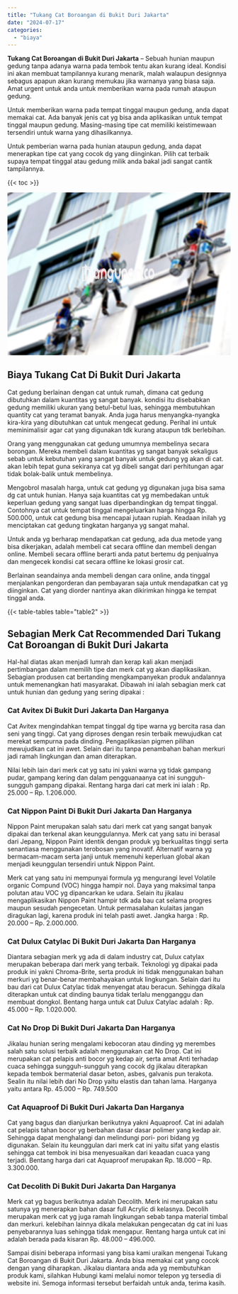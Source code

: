 ```yaml
---
title: "Tukang Cat Boroangan di Bukit Duri Jakarta"
date: "2024-07-17"
categories: 
  - "biaya"
---
```


**Tukang Cat Boroangan di Bukit Duri Jakarta** – Sebuah hunian maupun gedung tanpa adanya warna pada tembok tentu akan kurang ideal. Kondisi ini akan membuat tampilannya kurang menarik, malah walaupun designnya sebagus apapun akan kurang memukau jika warnanya yang biasa saja. Amat urgent untuk anda untuk memberikan warna pada rumah ataupun gedung.

Untuk memberikan warna pada tempat tinggal maupun gedung, anda dapat memakai cat. Ada banyak jenis cat yg bisa anda aplikasikan untuk tempat tinggal maupun gedung. Masing-masing tipe cat memiliki keistimewaan tersendiri untuk warna yang dihasilkannya.

Untuk pemberian warna pada hunian ataupun gedung, anda dapat menerapkan tipe cat yang cocok dg yang diinginkan. Pilih cat terbaik supaya tempat tinggal atau gedung milik anda bakal jadi sangat cantik tampilannya.

{{< toc >}}

![Tukang Cat Boroangan di Bukit Duri Jakarta](/images/jasa-cat-murah07.png)

## Biaya Tukang Cat Di Bukit Duri Jakarta

Cat gedung berlainan dengan cat untuk rumah, dimana cat gedung dibutuhkan dalam kuantitas yg sangat banyak. kondisi itu disebabkan gedung memiliki ukuran yang betul-betul luas, sehingga membutuhkan quantity cat yang teramat banyak. Anda juga harus menyangka-nyangka kira-kira yang dibutuhkan cat untuk mengecat gedung. Perihal ini untuk meminimalisir agar cat yang digunakan tdk kurang ataupun tdk berlebihan.

Orang yang menggunakan cat gedung umumnya membelinya secara borongan. Mereka membeli dalam kuantitas yg sangat banyak sekaligus sebab untuk kebutuhan yang sangat banyak untuk gedung yg akan di cat. akan lebih tepat guna sekiranya cat yg dibeli sangat dari perhitungan agar tidak bolak-balik untuk membelinya.

Mengobrol masalah harga, untuk cat gedung yg digunakan juga bisa sama dg cat untuk hunian. Hanya saja kuantitas cat yg membedakan untuk keperluan gedung yang sangat luas diperbandingkan dg tempat tinggal. Contohnya cat untuk tempat tinggal mengeluarkan harga hingga Rp. 500.000, untuk cat gedung bisa mencapai jutaan rupiah. Keadaan inilah yg menciptakan cat gedung tingkatan harganya yg sangat mahal.

Untuk anda yg berharap mendapatkan cat gedung, ada dua metode yang bisa dikerjakan, adalah membeli cat secara offline dan membeli dengan online. Membeli secara offline berarti anda patut bertemu dg penjualnya dan mengecek kondisi cat secara offline ke lokasi grosir cat.

Berlainan seandainya anda membeli dengan cara online, anda tinggal menjalankan pengorderan dan pembayaran saja untuk mendapatkan cat yg diinginkan. Cat yang diorder nantinya akan dikirimkan hingga ke tempat tinggal anda.

{{< table-tables table="table2" >}}

## Sebagian Merk Cat Recommended Dari Tukang Cat Boroangan di Bukit Duri Jakarta

Hal-hal diatas akan menjadi lumrah dan kerap kali akan menjadi pertimbangan dalam memilih tipe dan merk cat yg akan diaplikasikan. Sebagian produsen cat bertanding mengkampanyekan produk andalannya untuk memenangkan hati masyarakat. Dibawah ini ialah sebagian merk cat untuk hunian dan gedung yang sering dipakai :

### Cat Avitex Di Bukit Duri Jakarta Dan Harganya

Cat Avitex mengindahkan tempat tinggal dg tipe warna yg bercita rasa dan seni yang tinggi. Cat yang diproses dengan resin terbaik mewujudkan cat merekat sempurna pada dinding. Pengaplikasian pigmen pilihan mewujudkan cat ini awet. Selain dari itu tanpa penambahan bahan merkuri jadi ramah lingkungan dan aman diterapkan.

Nilai lebih lain dari merk cat yg satu ini yakni warna yg tidak gampang pudar, gampang kering dan dalam pengguanaanya cat ini sungguh-sungguh gampang dipakai. Rentang harga dari cat merk ini ialah : Rp. 25.000 – Rp. 1.206.000.

### Cat Nippon Paint Di Bukit Duri Jakarta Dan Harganya

Nippon Paint merupakan salah satu dari merk cat yang sangat banyak dipakai dan terkenal akan keunggulannya. Merk cat yang satu ini berasal dari Jepang, Nippon Paint identik dengan produk yg berkualitas tinggi serta senantiasa menggunakan terobosan yang inovatif. Alternatif warna yg bermacam-macam serta janji untuk memenuhi keperluan global akan menjadi keunggulan tersendiri untuk Nippon Paint.

Merk cat yang satu ini mempunyai formula yg mengurangi level Volatile organic Compund (VOC) hingga hampir nol. Daya yang maksimal tanpa polutan atau VOC yg dipancarkan ke udara. Selain itu jikalau mengaplikasikan Nippon Paint hampir tdk ada bau cat selama progres maupun sesudah pengecetan. Untuk permasalahan kulaitas jangan diragukan lagi, karena produk ini telah pasti awet. Jangka harga : Rp. 20.000 – Rp. 2.000.000.

### Cat Dulux Catylac Di Bukit Duri Jakarta Dan Harganya

Diantara sebagian merk yg ada di dalam industry cat, Dulux catylax merupakan beberapa dari merk yang terbaik. Teknologi yg dipakai pada produk ini yakni Chroma-Brite, serta produk ini tidak menggunakan bahan merkuri yg benar-benar membahayakan untuk lingkungan. Selain dari itu bau dari cat Dulux Catylac tidak menyengat atau beracun. Sehingga dikala diterapkan untuk cat dinding baunya tidak terlalu mengganggu dan membuat dongkol. Bentang harga untuk cat Dulux Catylac adalah : Rp. 45.000 – Rp. 1.020.000.

### Cat No Drop Di Bukit Duri Jakarta Dan Harganya

Jikalau hunian sering mengalami kebocoran atau dinding yg merembes salah satu solusi terbaik adalah menggunakan cat No Drop. Cat ini merupakan cat pelapis anti bocor yg kedap air, serta amat Anti terhadap cuaca sehingga sungguh-sungguh yang cocok dg jikalau diterapkan kepada tembok bermaterial dasar beton, asbes, galvanis pun terakota. Sealin itu nilai lebih dari No Drop yaitu elastis dan tahan lama. Harganya yaitu antara Rp. 45.000 – Rp. 749.500

### Cat Aquaproof Di Bukit Duri Jakarta Dan Harganya

Cat yang bagus dan dianjurkan berikutnya yakni Aquaproof. Cat ini adalah cat pelapis tahan bocor yg berbahan dasar dasar polimer yang kedap air. Sehingga dapat menghalangi dan melindungi pori- pori bidang yg digunakan. Selain itu keunggulan dari merk cat ini yaitu sifat yang elastis sehingga cat tembok ini bisa menyesuaikan dari keaadan cuaca yang terjadi. Bentang harga dari cat Aquaproof merupakan Rp. 18.000 – Rp. 3.300.000.

### Cat Decolith Di Bukit Duri Jakarta Dan Harganya

Merk cat yg bagus berikutnya adalah Decolith. Merk ini merupakan satu satunya yg menerapkan bahan dasar full Acrylic di kelasnya. Decolih merupakan merk cat yg juga ramah lingkungan sebab tanpa material timbal dan merkuri. kelebihan lainnya dikala melakukan pengecatan dg cat ini luas penyebarannya luas sehingga tidak mengapur. Rentang harga untuk cat ini adalah berada pada kisaran Rp. 48.000 – 496.000.

Sampai disini beberapa informasi yang bisa kami uraikan mengenai Tukang Cat Boroangan di Bukit Duri Jakarta. Anda bisa memakai cat yang cocok dengan yang diharapkan. Jikalau diantara anda ada yg membutuhkan produk kami, silahkan Hubungi kami melalui nomor telepon yg tersedia di website ini. Semoga informasi tersebut berfaidah untuk anda, terima kasih.
